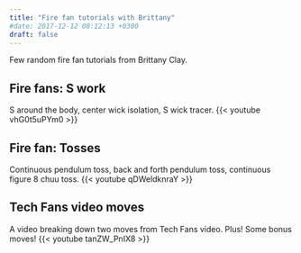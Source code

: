 ```yaml
---
title: "Fire fan tutorials with Brittany"
#date: 2017-12-12 08:12:13 +0300
draft: false
---
```

Few random fire fan tutorials from Brittany Clay.

## Fire fans: S work 
S around the body, center wick isolation, S wick tracer.
{{< youtube  vhG0t5uPYm0 >}}

## Fire fan: Tosses 
Continuous pendulum toss, back and forth pendulum toss, continuous figure 8 chuu toss.
{{< youtube  qDWeldknraY >}}

## Tech Fans video moves
A video breaking down two moves from Tech Fans video. Plus! Some bonus moves!
{{< youtube  tanZW_PnIX8 >}}
